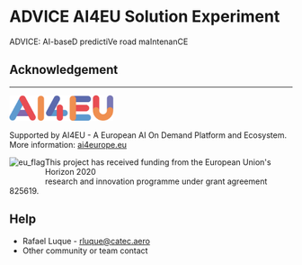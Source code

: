 # ADVICE AI4EU Solution Experiment

ADVICE: AI-baseD predictiVe road maIntenanCE 

## Acknowledgement

***
<img src="./imgs/logo_ai4eu.png" 
     alt="AI4EU" height="45">

Supported by AI4EU - A European AI On Demand Platform and Ecosystem.  
More information: <a href="https://www.ai4europe.eu/">ai4europe.eu</a>

<img src="https://upload.wikimedia.org/wikipedia/commons/thumb/b/b7/Flag_of_Europe.svg/200px-Flag_of_Europe.svg.png" 
     alt="eu_flag" height="45" align="left" >  

This project has received funding from the European Union's Horizon 2020  
research and innovation programme under grant agreement 825619.


## Help

* Rafael Luque - rluque@catec.aero
* Other community or team contact